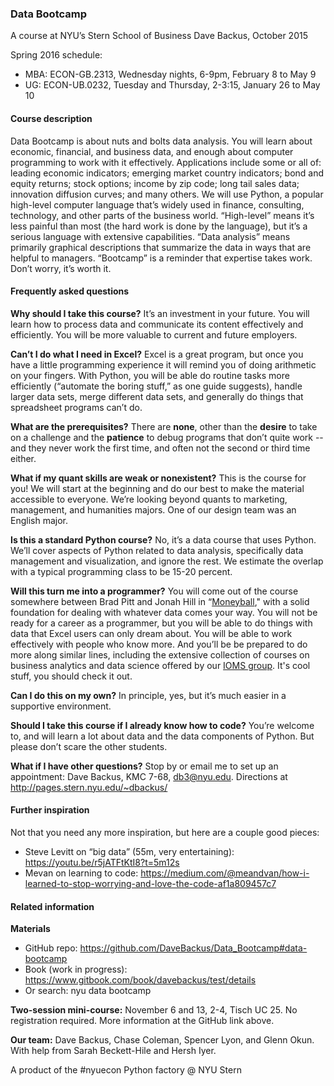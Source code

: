 ### Data Bootcamp
A course at NYU’s Stern School of Business 
Dave Backus, October 2015 

Spring 2016 schedule: 
* MBA:  ECON-GB.2313, Wednesday nights, 6-9pm, February 8 to May 9
* UG:  ECON-UB.0232, Tuesday and Thursday, 2-3:15, January 26 to May 10 

#### Course description

Data Bootcamp is about nuts and bolts data analysis.  You will learn about economic, financial, and business data, and enough about computer programming to work with it effectively.  Applications include some or all of:  leading economic indicators; emerging market country indicators; bond and equity returns; stock options; income by zip code; long tail sales data; innovation diffusion curves; and many others.  We will use Python, a popular high-level computer language that’s widely used in finance, consulting, technology, and other parts of the business world.  “High-level” means it’s less painful than most (the hard work is done by the language), but it’s a serious language with extensive capabilities.  “Data analysis” means primarily graphical descriptions that summarize the data in ways that are helpful to managers.  “Bootcamp” is a reminder that expertise takes work.  Don’t worry, it’s worth it.  

#### Frequently asked questions 

**Why should I take this course?**  It’s an investment in your future.  You will learn how to  process data and communicate its content effectively and efficiently.  You will be more valuable to current and future employers.  

**Can’t I do what I need in Excel?**  Excel is a great program, but once you have a little programming experience it will remind you of doing arithmetic on your fingers.  With Python, you will be able do routine tasks more efficiently (“automate the boring stuff,” as one guide suggests), handle larger data sets, merge different data sets, and generally do things that spreadsheet programs can’t do.    

**What are the prerequisites?**  There are **none**, other than the **desire** to take on a challenge and the **patience** to debug programs that don’t quite work -- and they never work the first time, and often not the second or third time either.   

**What if my quant skills are weak or nonexistent?**  This is the course for you!  We will start at the beginning and do our best to make the material accessible to everyone.  We’re looking beyond quants to marketing, management, and humanities majors.  One of our design team was an English major.  

**Is this a standard Python course?**  No, it’s a data course that uses Python.  We’ll cover aspects of Python related to data analysis, specifically data management and visualization, and ignore the rest.  We estimate the overlap with a typical programming class to be 15-20 percent.  

**Will this turn me into a programmer?**  You will come out of the course somewhere between Brad Pitt and Jonah Hill in “[Moneyball](http://en.wikipedia.org/wiki/Moneyball_(film))," with a solid foundation for dealing with whatever data comes your way.  You will not be ready for a career as a programmer, but you will be able to do things with data that Excel users can only dream about.  You will be able to work effectively with people who know more.  And you’ll be be prepared to do more along similar lines, including the extensive collection of courses on business analytics and data science offered by our [IOMS group](http://www.stern.nyu.edu/experience-stern/about/departments-centers-initiatives/academic-departments/ioms-dept/).  It's cool stuff, you should check it out.  

**Can I do this on my own?**  In principle, yes, but it’s much easier in a supportive environment.  

**Should I take this course if I already know how to code?**  You’re welcome to, and will learn a lot about data and the data components of Python.  But please don’t scare the other students.  

**What if I have other questions?**  Stop by or email me to set up an appointment:  Dave Backus, KMC 7-68, db3@nyu.edu.  Directions at http://pages.stern.nyu.edu/~dbackus/ 

#### Further inspiration 

Not that you need any more inspiration, but here are a couple good pieces:  

* Steve Levitt on “big data” (55m, very entertaining):  https://youtu.be/r5jATFtKtI8?t=5m12s 
* Mevan on learning to code:  https://medium.com/@meandvan/how-i-learned-to-stop-worrying-and-love-the-code-af1a809457c7 

#### Related information 

**Materials** 
* GitHub repo:  https://github.com/DaveBackus/Data_Bootcamp#data-bootcamp 
* Book (work in progress):  https://www.gitbook.com/book/davebackus/test/details 
* Or search:  nyu data bootcamp 

**Two-session mini-course:**  November 6 and 13, 2-4, Tisch UC 25.  No registration required.   More information at the GitHub link above.  

**Our team:**  Dave Backus, Chase Coleman, Spencer Lyon, and Glenn Okun.  With help from Sarah Beckett-Hile and Hersh Iyer.  

A product of the #nyuecon Python factory @ NYU Stern 
